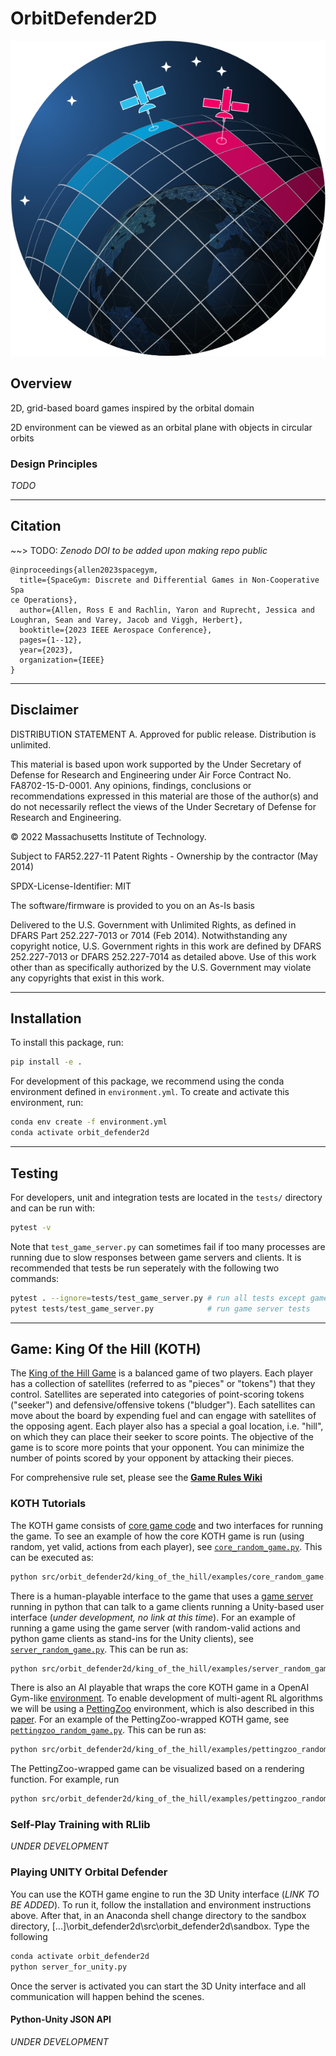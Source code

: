 # OrbitDefender2D


<img src="logo.svg" width="600"> 

## Overview

2D, grid-based board games inspired by the orbital domain

2D environment can be viewed as an orbital plane with objects in circular orbits

### Design Principles

*TODO*

------------

## Citation

~~> TODO: *Zenodo DOI to be added upon making repo public*

```
@inproceedings{allen2023spacegym,
  title={SpaceGym: Discrete and Differential Games in Non-Cooperative Spa
ce Operations},
  author={Allen, Ross E and Rachlin, Yaron and Ruprecht, Jessica and Loughran, Sean and Varey, Jacob and Viggh, Herbert},
  booktitle={2023 IEEE Aerospace Conference},
  pages={1--12},
  year={2023},
  organization={IEEE}
}
```

------------

## Disclaimer

DISTRIBUTION STATEMENT A. Approved for public release. Distribution is unlimited.

This material is based upon work supported by the Under Secretary of Defense for Research and Engineering under Air Force Contract No. FA8702-15-D-0001. Any opinions, findings, conclusions or recommendations expressed in this material are those of the author(s) and do not necessarily reflect the views of the Under Secretary of Defense for Research and Engineering.

© 2022 Massachusetts Institute of Technology.

Subject to FAR52.227-11 Patent Rights - Ownership by the contractor (May 2014)

SPDX-License-Identifier: MIT

The software/firmware is provided to you on an As-Is basis

Delivered to the U.S. Government with Unlimited Rights, as defined in DFARS Part 252.227-7013 or 7014 (Feb 2014). Notwithstanding any copyright notice, U.S. Government rights in this work are defined by DFARS 252.227-7013 or DFARS 252.227-7014 as detailed above. Use of this work other than as specifically authorized by the U.S. Government may violate any copyrights that exist in this work.

------------

## Installation

To install this package, run:

```bash
pip install -e .
```

For development of this package, we recommend using the conda environment defined in `environment.yml`. To create and activate this environment, run:

```bash
conda env create -f environment.yml
conda activate orbit_defender2d
```

------------

## Testing

For developers, unit and integration tests are located in the `tests/` directory and can be run with:

```bash
pytest -v
```

Note that `test_game_server.py` can sometimes fail if too many processes are running due to slow responses between game servers and clients. It is recommended that tests be run seperately with the following two commands:

```bash
pytest . --ignore=tests/test_game_server.py # run all tests except game server
pytest tests/test_game_server.py            # run game server tests
```

------------

## Game: King Of the Hill (KOTH)

The [King of the Hill Game](https://github.com/mit-ll/spacegym-od2d/tree/master/src/orbit_defender2d/king_of_the_hill) is a balanced game of two players. Each player has a collection of satellites (referred to as "pieces" or "tokens") that they control. Satellites are seperated into categories of point-scoring tokens ("seeker") and defensive/offensive tokens ("bludger"). Each satellites can move about the board by expending fuel and can engage with satellites of the opposing agent. Each player also has a special a goal location, i.e. "hill", on which they can place their seeker to score points. The objective of the game is to score more points that your opponent. You can minimize the number of points scored by your opponent by attacking their pieces.

For comprehensive rule set, please see the [__Game Rules Wiki__](https://github.com/mit-ll/spacegym-od2d/wiki/Game-Rules)

### KOTH Tutorials

The KOTH game consists of [core game code](https://github.com/mit-ll/spacegym-od2d/blob/master/src/orbit_defender2d/king_of_the_hill/koth.py) and two interfaces for running the game. To see an example of how the core KOTH game is run (using random, yet valid, actions from each player), see [`core_random_game.py`](https://github.com/mit-ll/spacegym-od2d/blob/master/src/orbit_defender2d/king_of_the_hill/examples/core_random_game.py). This can be executed as:

```bash
python src/orbit_defender2d/king_of_the_hill/examples/core_random_game.py
```

There is a human-playable interface to the game that uses a [game server](https://github.com/mit-ll/spacegym-od2d/blob/master/src/orbit_defender2d/king_of_the_hill/game_server.py) running in python that can talk to a game clients running a Unity-based user interface (_under development, no link at this time_). For an example of running a game using the game server (with random-valid actions and python game clients as stand-ins for the Unity clients), see [`server_random_game.py`](https://github.com/mit-ll/spacegym-od2d/blob/master/src/orbit_defender2d/king_of_the_hill/examples/server_random_game.py). This can be run as:

```bash
python src/orbit_defender2d/king_of_the_hill/examples/server_random_game.py
```

There is also an AI playable that wraps the core KOTH game in a OpenAI Gym-like [environment](hhttps://github.com/mit-ll/spacegym-od2d/blob/master/src/orbit_defender2d/king_of_the_hill/examples/pettingzoo_random_game.py). To enable development of multi-agent RL algorithms we will be using a [PettingZoo](https://github.com/PettingZoo-Team/PettingZoo) environment, which is also described in this [paper](https://arxiv.org/pdf/2009.14471.pdf). For an example of the PettingZoo-wrapped KOTH game, see [`pettingzoo_random_game.py`](). This can be run as:

```bash
python src/orbit_defender2d/king_of_the_hill/examples/pettingzoo_random_game.py
```

The PettingZoo-wrapped game can be visualized based on a rendering function. For example, run

```bash
python src/orbit_defender2d/king_of_the_hill/examples/pettingzoo_random_rendered_game.py
```


### Self-Play Training with RLlib

_UNDER DEVELOPMENT_


### Playing UNITY Orbital Defender 

You can use the KOTH game engine to run the 3D Unity interface (_LINK TO BE ADDED_). To run it, follow the installation and environment instructions above. After that, in an Anaconda shell change directory to the sandbox directory, [...]\orbit_defender2d\src\orbit_defender2d\sandbox. Type the following 

```bash
conda activate orbit_defender2d
python server_for_unity.py
```

Once the server is activated you can start the 3D Unity interface and all communication will happen behind the scenes. 

#### Python-Unity JSON API

_UNDER DEVELOPMENT_

